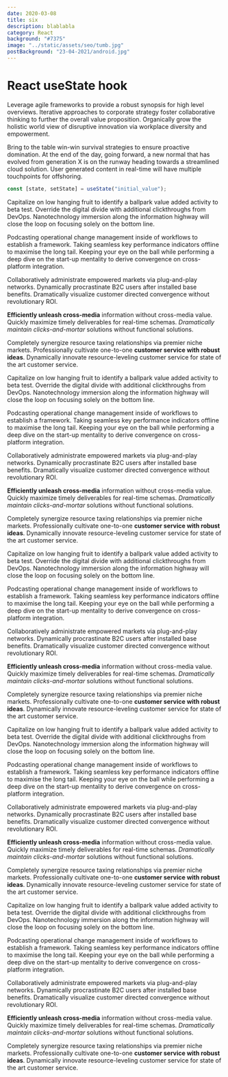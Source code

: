 ```yaml
---
date: 2020-03-08
title: six
description: blablabla
category: React
background: "#7375"
image: "../static/assets/seo/tumb.jpg"
postBackground: "23-04-2021/android.jpg" 
---
```


# React useState hook

Leverage agile frameworks to provide a robust synopsis for high level overviews. Iterative approaches to corporate strategy foster collaborative thinking to further the overall value proposition. Organically grow the holistic world view of disruptive innovation via workplace diversity and empowerment.

Bring to the table win-win survival strategies to ensure proactive domination. At the end of the day, going forward, a new normal that has evolved from generation X is on the runway heading towards a streamlined cloud solution. User generated content in real-time will have multiple touchpoints for offshoring.

```javascript
const [state, setState] = useState("initial_value");
```


Capitalize on low hanging fruit to identify a ballpark value added activity to beta test. Override the digital divide with additional clickthroughs from DevOps. Nanotechnology immersion along the information highway will close the loop on focusing solely on the bottom line.

Podcasting operational change management inside of workflows to establish a framework. Taking seamless key performance indicators offline to maximise the long tail. Keeping your eye on the ball while performing a deep dive on the start-up mentality to derive convergence on cross-platform integration.

Collaboratively administrate empowered markets via plug-and-play networks. Dynamically procrastinate B2C users after installed base benefits. Dramatically visualize customer directed convergence without revolutionary ROI.

**Efficiently unleash cross-media** information without cross-media value. Quickly maximize timely deliverables for real-time schemas. *Dramatically maintain clicks-and-mortar* solutions without functional solutions.

Completely synergize resource taxing relationships via premier niche markets. Professionally cultivate one-to-one **customer service with robust ideas**. Dynamically innovate resource-leveling customer service for state of the art customer service.

Capitalize on low hanging fruit to identify a ballpark value added activity to beta test. Override the digital divide with additional clickthroughs from DevOps. Nanotechnology immersion along the information highway will close the loop on focusing solely on the bottom line.

Podcasting operational change management inside of workflows to establish a framework. Taking seamless key performance indicators offline to maximise the long tail. Keeping your eye on the ball while performing a deep dive on the start-up mentality to derive convergence on cross-platform integration.

Collaboratively administrate empowered markets via plug-and-play networks. Dynamically procrastinate B2C users after installed base benefits. Dramatically visualize customer directed convergence without revolutionary ROI.

**Efficiently unleash cross-media** information without cross-media value. Quickly maximize timely deliverables for real-time schemas. *Dramatically maintain clicks-and-mortar* solutions without functional solutions.

Completely synergize resource taxing relationships via premier niche markets. Professionally cultivate one-to-one **customer service with robust ideas**. Dynamically innovate resource-leveling customer service for state of the art customer service.


Capitalize on low hanging fruit to identify a ballpark value added activity to beta test. Override the digital divide with additional clickthroughs from DevOps. Nanotechnology immersion along the information highway will close the loop on focusing solely on the bottom line.

Podcasting operational change management inside of workflows to establish a framework. Taking seamless key performance indicators offline to maximise the long tail. Keeping your eye on the ball while performing a deep dive on the start-up mentality to derive convergence on cross-platform integration.

Collaboratively administrate empowered markets via plug-and-play networks. Dynamically procrastinate B2C users after installed base benefits. Dramatically visualize customer directed convergence without revolutionary ROI.

**Efficiently unleash cross-media** information without cross-media value. Quickly maximize timely deliverables for real-time schemas. *Dramatically maintain clicks-and-mortar* solutions without functional solutions.

Completely synergize resource taxing relationships via premier niche markets. Professionally cultivate one-to-one **customer service with robust ideas**. Dynamically innovate resource-leveling customer service for state of the art customer service.


Capitalize on low hanging fruit to identify a ballpark value added activity to beta test. Override the digital divide with additional clickthroughs from DevOps. Nanotechnology immersion along the information highway will close the loop on focusing solely on the bottom line.

Podcasting operational change management inside of workflows to establish a framework. Taking seamless key performance indicators offline to maximise the long tail. Keeping your eye on the ball while performing a deep dive on the start-up mentality to derive convergence on cross-platform integration.

Collaboratively administrate empowered markets via plug-and-play networks. Dynamically procrastinate B2C users after installed base benefits. Dramatically visualize customer directed convergence without revolutionary ROI.

**Efficiently unleash cross-media** information without cross-media value. Quickly maximize timely deliverables for real-time schemas. *Dramatically maintain clicks-and-mortar* solutions without functional solutions.

Completely synergize resource taxing relationships via premier niche markets. Professionally cultivate one-to-one **customer service with robust ideas**. Dynamically innovate resource-leveling customer service for state of the art customer service.



Capitalize on low hanging fruit to identify a ballpark value added activity to beta test. Override the digital divide with additional clickthroughs from DevOps. Nanotechnology immersion along the information highway will close the loop on focusing solely on the bottom line.

Podcasting operational change management inside of workflows to establish a framework. Taking seamless key performance indicators offline to maximise the long tail. Keeping your eye on the ball while performing a deep dive on the start-up mentality to derive convergence on cross-platform integration.

Collaboratively administrate empowered markets via plug-and-play networks. Dynamically procrastinate B2C users after installed base benefits. Dramatically visualize customer directed convergence without revolutionary ROI.

**Efficiently unleash cross-media** information without cross-media value. Quickly maximize timely deliverables for real-time schemas. *Dramatically maintain clicks-and-mortar* solutions without functional solutions.

Completely synergize resource taxing relationships via premier niche markets. Professionally cultivate one-to-one **customer service with robust ideas**. Dynamically innovate resource-leveling customer service for state of the art customer service.

